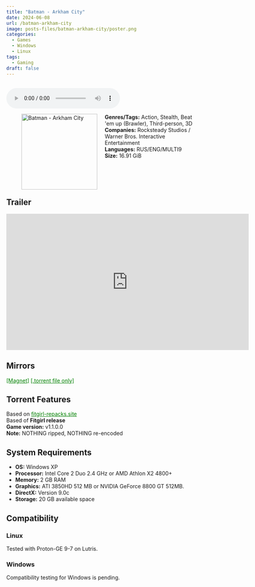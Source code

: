 ```yaml
---
title: "Batman - Arkham City"
date: 2024-06-08
url: /batman-arkham-city
image: posts-files/batman-arkham-city/poster.png
categories:
  - Games
  - Windows
  - Linux
tags:
  - Gaming
draft: false
---
```

##
<style>
  body.dark-mode,
  body.dark-mode main * {
    background: url('/posts-files/batman-arkham-city/background.png') center center fixed no-repeat;
    background-size: cover;
    color: #f5f5f5;
  }
</style>
<script>
    document.addEventListener('DOMContentLoaded', function () {
        document.body.classList.add('dark-mode');
        localStorage.setItem('darkMode', 'true');
    });
</script>

<audio controls autoplay>
  <source src="/posts-files/batman-arkham-city/music.mp3" type="audio/mp3">
  Your browser does not support the audio tag.
</audio>

<figure style="float: left; margin-right: 20px;">
  <img src="/posts-files/batman-arkham-city/poster.png" alt="Batman - Arkham City" style="width: 200px;">
</figure>

**Genres/Tags:** Action, Stealth, Beat 'em up (Brawler), Third-person, 3D  
**Companies:** Rocksteady Studios / Warner Bros. Interactive Entertainment  
**Languages:** RUS/ENG/MULTI9  
**Size:** 16.91 GiB  
# ⠀

## Trailer
<iframe width="640" height="360" src="https://www.youtube.com/embed/MlX--IPxTRU" title="Batman: Arkham City Launch Trailer" frameborder="0" allow="accelerometer; autoplay; clipboard-write; encrypted-media; gyroscope; picture-in-picture; web-share" referrerpolicy="strict-origin-when-cross-origin" allowfullscreen></iframe>

## Mirrors
<a href="magnet:?xt=urn:btih:6JVTDEDT7UAKQNX7KUU2G6DNJU6VPZTH&dn=Batman%20-%20Arkham%20City" style="color: green;">[Magnet]</a>
<a href="https://www.dropbox.com/scl/fi/2zs3721i8qrmnym7te8sg/Batman-Arkham-City.torrent?rlkey=sbddl2uzday3ponplpncuwado&dl=1" style="color: green;">[.torrent file only]</a>

## Torrent Features
Based on <a href="https://fitgirl-repacks.site/batman-arkham-city-game-year-edition" style="color: green;">fitgirl-repacks.site</a>  
Based of **Fitgirl release**  
**Game version:** v1.1.0.0  
**Note:** NOTHING ripped, NOTHING re-encoded  

## System Requirements
- **OS:** Windows XP
- **Processor:** Intel Core 2 Duo 2.4 GHz or AMD Athlon X2 4800+
- **Memory:** 2 GB RAM
- **Graphics:** ATI 3850HD 512 MB or NVIDIA GeForce 8800 GT 512MB.
- **DirectX:** Version 9.0c
- **Storage:** 20 GB available space

## Compatibility
### Linux
Tested with Proton-GE 9-7 on Lutris.  

### Windows
Compatibility testing for Windows is pending.
